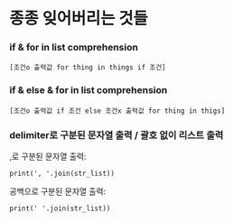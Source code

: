 # 종종 잊어버리는 것들

### if & for in list comprehension
```[조건o 출력값 for thing in things if 조건]```
### if & else & for in list comprehension
```[조건o 출력값 if 조건 else 조건x 출력값 for thing in thigs]```

### delimiter로 구분된 문자열 출력 / 괄호 없이 리스트 출력
,로 구분된 문자열 출력: 

```print(', '.join(str_list))``` 

공백으로 구분된 문자열 출력:

```print(' '.join(str_list))```